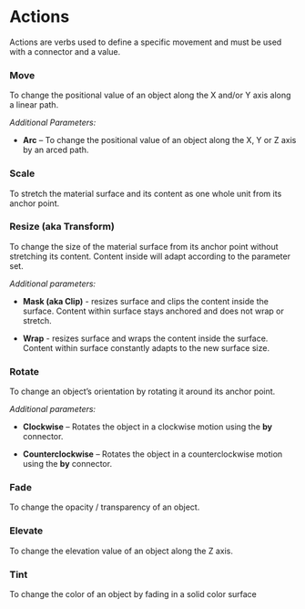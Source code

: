 # Actions

Actions are verbs used to define a specific movement and must be used with a connector and a value.


### Move

To change the positional value of an object along the X and/or Y axis along a linear path.

*Additional Parameters:*

* **Arc** – To change the positional value of an object along the X, Y or Z axis by an arced path.


### Scale

To stretch the material surface and its content as one whole unit from its anchor point.


### Resize (aka Transform)

To change the size of the material surface from its anchor point without stretching its content. Content inside will adapt according to the parameter set.

*Additional parameters:*

* **Mask (aka Clip)** - resizes surface and clips the content inside the surface. Content within surface stays anchored and does not wrap or stretch.

* **Wrap** - resizes surface and wraps the content inside the surface. Content within surface constantly adapts to the new surface size.


### Rotate

To change an object’s orientation by rotating it around its anchor point.

*Additional parameters:*

* **Clockwise** – Rotates the object in a clockwise motion using the **by** connector.

* **Counterclockwise** – Rotates the object in a counterclockwise motion using the **by** connector.


### Fade

To change the opacity / transparency of an object.


### Elevate

To change the elevation value of an object along the Z axis.


### Tint

To change the color of an object by fading in a solid color surface